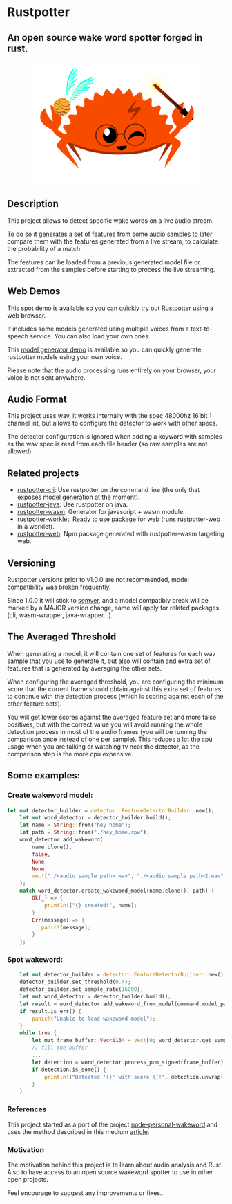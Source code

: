 # Rustpotter

## An open source wake word spotter forged in rust.

<div align="center">
    <img src="./logo.png?raw=true" width="400px"</img> 
</div>

## Description

This project allows to detect specific wake words on a live audio stream.

 To do so it generates a set of features from some audio samples to later compare them with the features generated from a live stream, to calculate the probability of a match.

The features can be loaded from a previous generated model file or extracted from the samples before starting to process the live streaming.

## Web Demos

 This [spot demo](https://givimad.github.io/rustpotter-worklet-demo/) is available so you can quickly try out Rustpotter using a web browser.

 It includes some models generated using multiple voices from a text-to-speech service.
 You can also load your own ones.

 This [model generator demo](https://givimad.github.io/rustpotter-create-model-demo/) is available so you can quickly generate rustpotter models using your own voice.

Please note that the audio processing runs entirely on your browser, your voice is not sent anywhere.

## Audio Format

This project uses wav, it works internally with the spec 48000hz 16 bit 1 channel int, but allows to configure the detector to work with other specs.

The detector configuration is ignored when adding a keyword with samples as the wav spec is read from each file header (so raw samples are not allowed).

## Related projects

* [rustpotter-cli](https://github.com/GiviMAD/rustpotter-cli): Use rustpotter on the command line (the only that exposes model generation at the moment).
* [rustpotter-java](https://github.com/GiviMAD/rustpotter-java): Use rustpotter on java.
* [rustpotter-wasm](https://github.com/GiviMAD/rustpotter-wasm): Generator for javascript + wasm module.
* [rustpotter-worklet](https://github.com/GiviMAD/rustpotter-worklet): Ready to use package for web (runs rustpotter-web in a worklet).
* [rustpotter-web](https://www.npmjs.com/package/rustpotter-web): Npm package generated with rustpotter-wasm targeting web.

## Versioning

Rustpotter versions prior to v1.0.0 are not recommended, model compatibility was broken frequently.

Since 1.0.0 it will stick to [semver](https://semver.org), and a model compatibly break will be  marked by a MAJOR version change, same will apply for related packages (cli, wasm-wrapper, java-wrapper...).

## The Averaged Threshold 

When generating a model, it will contain one set of features for each wav sample that you use to generate it, but also will contain and extra set of features that is generated by averaging the other sets.

When configuring the averaged threshold, you are configuring the minimum score that the current frame should obtain against this extra set of features to continue with the detection process (which is scoring against each of the other feature sets).

You will get lower scores against the averaged feature set and more false positives, but with the correct value you will avoid running the whole detection process in most of the audio frames (you will be running the comparison once instead of one per sample). This reduces a lot the cpu usage when you are talking or watching tv near the detector, as the comparison step is the more cpu expensive.

## Some examples:

### Create wakeword model:
```rust
let mut detector_builder = detector::FeatureDetectorBuilder::new();
    let mut word_detector = detector_builder.build();
    let name = String::from("hey home");
    let path = String::from("./hey_home.rpw");
    word_detector.add_wakeword(
        name.clone(),
        false,
        None,
        None,
        vec!["./<audio sample path>.wav", "./<audio sample path>2.wav", ...],
    );
    match word_detector.create_wakeword_model(name.clone(), path) {
        Ok(_) => {
            println!("{} created!", name);
        }
        Err(message) => {
           panic!(message);
        }
    };
```


### Spot wakeword:
```rust
    let mut detector_builder = detector::FeatureDetectorBuilder::new();
    detector_builder.set_threshold(0.4);
    detector_builder.set_sample_rate(16000);
    let mut word_detector = detector_builder.build();
    let result = word_detector.add_wakeword_from_model(command.model_path, command.average_templates, true, None);
    if result.is_err() {
        panic!("Unable to load wakeword model");
    }
    while true {
        let mut frame_buffer: Vec<i16> = vec![0; word_detector.get_samples_per_frame()];
        // fill the buffer
        ...
        let detection = word_detector.process_pcm_signed(frame_buffer);
        if detection.is_some() {
            println!("Detected '{}' with score {}!", detection.unwrap().wakeword, detection.unwrap().score)
        }
    }

```

### References

This project started as a port of the project [node-personal-wakeword](https://github.com/mathquis/node-personal-wakeword) and uses the method described in this medium [article](https://medium.com/snips-ai/machine-learning-on-voice-a-gentle-introduction-with-snips-personal-wake-word-detector-133bd6fb568e).

### Motivation

The motivation behind this project is to learn about audio analysis and Rust.
Also to have access to an open source wakeword spotter to use in other open projects.

Feel encourage to suggest any improvements or fixes.

